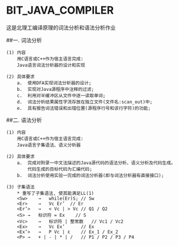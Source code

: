 # BIT_JAVA_COMPILER

这是北理工编译原理的词法分析和语法分析作业

##一.	词法分析

	(1) 内容
		用C语言或C++作为宿主语言完成:
		Java语言词法分析器的设计和实现

	(2) 具体要求
		a.	使用DFA实现词法分析器的设计;
		b.	实现对Java源程序中注释的过滤;
		c.	利用对半缓冲区从文件中逐一读取单词;
		d.	词法分析结果属性字流存放在独立文件(文件名:scan_out)中;
		e.	具有报告词法错误和出错位置(源程序行号和该行字符)的功能;

##二.	语法分析
	
	(1) 内容
		用C语言或C++作为宿主语言完成:
		Java语言子集语法、语义分析器

	(2)	具体要求
		a.	完成对附录一中文法描述的Java源代码的语法分析、语义分析及代码生成。
			代码生成的目标代码为汇编代码;
		b.	词法分析使用实验一完成的词法分析器(即与词法分析器有直接接口);

	(3)	子集语法
		* 重写了子集语法, 使其能满足LL(1)
		<Sw>	→	while(Er)S;	// Sw
		<Er>	→	Vc Er’	// Er
		<Er’>	→	< Vc | > Vc	// Q1 / Q2
		<S>	→	标识符 = Ex	// S
		<Vc>	→	标识符 | 整常数   // Vc1 / Vc2
		<Ex>	→	Vc Ex’		// Ex
		<Ex’>	→	P Vc | ε	// Ex_1 / Ex_2
		<P>	→	+ | - | * | / 	// P1 / P2 / P3 / P4


